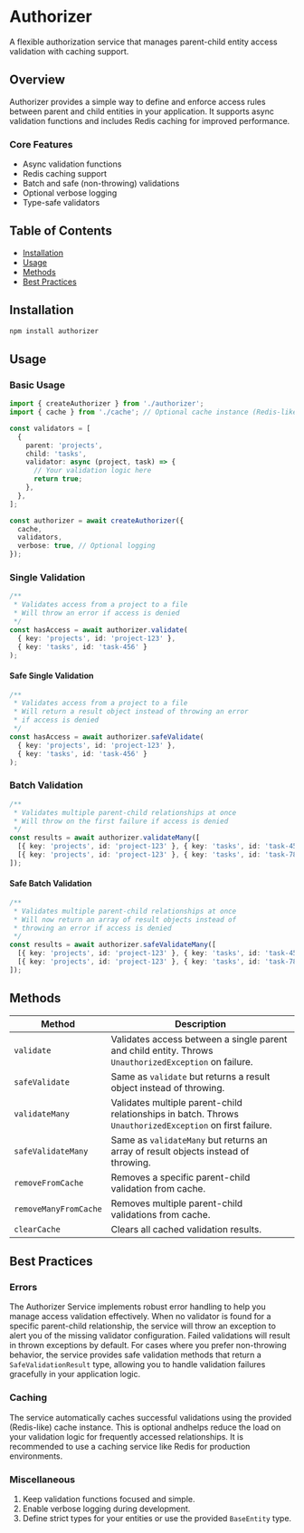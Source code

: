 # Authorizer

A flexible authorization service that manages parent-child entity access validation with caching support.

## Overview

Authorizer provides a simple way to define and enforce access rules between parent and child entities in your application. It supports async validation functions and includes Redis caching for improved performance.

### Core Features

- Async validation functions
- Redis caching support
- Batch and safe (non-throwing) validations
- Optional verbose logging
- Type-safe validators

## Table of Contents

- [Installation](#installation)
- [Usage](#usage)
- [Methods](#methods)
- [Best Practices](#best-practices)

## Installation
```bash
npm install authorizer
```

## Usage

### Basic Usage

```typescript
import { createAuthorizer } from './authorizer';
import { cache } from './cache'; // Optional cache instance (Redis-like)

const validators = [
  {
    parent: 'projects',
    child: 'tasks',
    validator: async (project, task) => {
      // Your validation logic here
      return true;
    },
  },
];

const authorizer = await createAuthorizer({
  cache,
  validators,
  verbose: true, // Optional logging
});
```

### Single Validation

```typescript
/**
 * Validates access from a project to a file 
 * Will throw an error if access is denied
 */
const hasAccess = await authorizer.validate(
  { key: 'projects', id: 'project-123' },
  { key: 'tasks', id: 'task-456' }
);
```
#### Safe Single Validation

```typescript
/**
 * Validates access from a project to a file 
 * Will return a result object instead of throwing an error 
 * if access is denied
 */
const hasAccess = await authorizer.safeValidate(
  { key: 'projects', id: 'project-123' },
  { key: 'tasks', id: 'task-456' }
);
```

### Batch Validation

```typescript
/**
 * Validates multiple parent-child relationships at once
 * Will throw on the first failure if access is denied
 */
const results = await authorizer.validateMany([
  [{ key: 'projects', id: 'project-123' }, { key: 'tasks', id: 'task-456' }],
  [{ key: 'projects', id: 'project-123' }, { key: 'tasks', id: 'task-789' }],
]);
```

#### Safe Batch Validation

```typescript
/**
 * Validates multiple parent-child relationships at once 
 * Will now return an array of result objects instead of 
 * throwing an error if access is denied
 */
const results = await authorizer.safeValidateMany([
  [{ key: 'projects', id: 'project-123' }, { key: 'tasks', id: 'task-456' }],
  [{ key: 'projects', id: 'project-123' }, { key: 'tasks', id: 'task-789' }],
]);
```


## Methods

| Method | Description |
|--------|-------------|
| `validate` | Validates access between a single parent and child entity. Throws `UnauthorizedException` on failure. |
| `safeValidate` | Same as `validate` but returns a result object instead of throwing. |
| `validateMany` | Validates multiple parent-child relationships in batch. Throws `UnauthorizedException` on first failure. |
| `safeValidateMany` | Same as `validateMany` but returns an array of result objects instead of throwing. |
| `removeFromCache` | Removes a specific parent-child validation from cache. | 
| `removeManyFromCache` | Removes multiple parent-child validations from cache. |
| `clearCache` | Clears all cached validation results. | 


## Best Practices

### Errors

The Authorizer Service implements robust error handling to help you manage access validation effectively. When no validator is found for a specific parent-child relationship, the service will throw an exception to alert you of the missing validator configuration. Failed validations will result in thrown exceptions by default. For cases where you prefer non-throwing behavior, the service provides safe validation methods that return a `SafeValidationResult` type, allowing you to handle validation failures gracefully in your application logic.

### Caching

The service automatically caches successful validations using the provided (Redis-like) cache instance. This is optional andhelps reduce the load on your validation logic for frequently accessed relationships. It is recommended to use a caching service like Redis for production environments.

### Miscellaneous

1. Keep validation functions focused and simple.
1. Enable verbose logging during development.
1. Define strict types for your entities or use the provided `BaseEntity` type.

